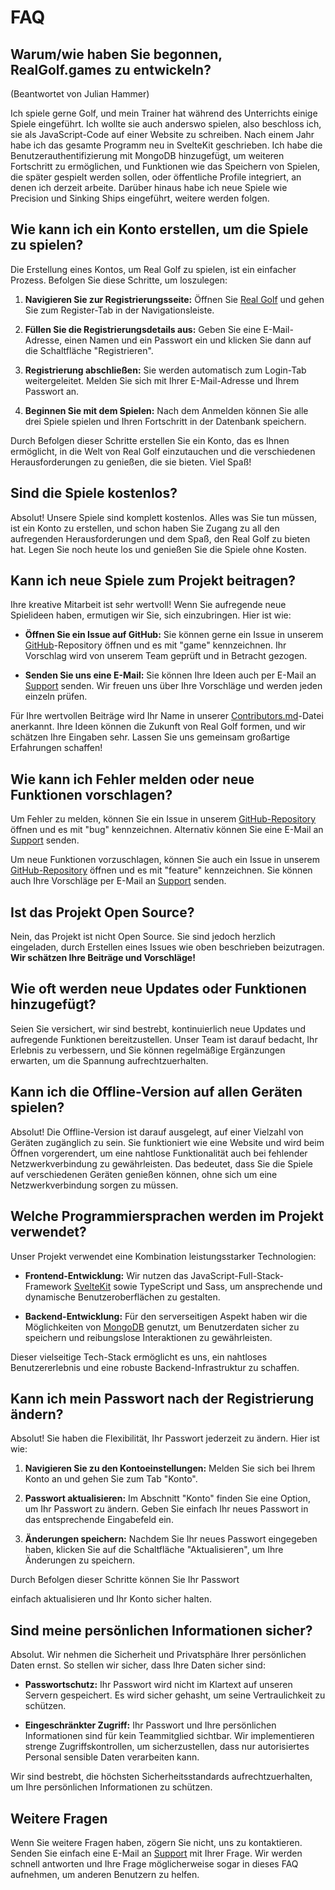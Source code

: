 # FAQ

## Warum/wie haben Sie begonnen, RealGolf.games zu entwickeln?

(Beantwortet von Julian Hammer)

Ich spiele gerne Golf, und mein Trainer hat während des Unterrichts einige Spiele eingeführt. Ich wollte sie auch anderswo spielen, also beschloss ich, sie als JavaScript-Code auf einer Website zu schreiben. Nach einem Jahr habe ich das gesamte Programm neu in SvelteKit geschrieben. Ich habe die Benutzerauthentifizierung mit MongoDB hinzugefügt, um weiteren Fortschritt zu ermöglichen, und Funktionen wie das Speichern von Spielen, die später gespielt werden sollen, oder öffentliche Profile integriert, an denen ich derzeit arbeite. Darüber hinaus habe ich neue Spiele wie Precision und Sinking Ships eingeführt, weitere werden folgen.

## Wie kann ich ein Konto erstellen, um die Spiele zu spielen?

Die Erstellung eines Kontos, um Real Golf zu spielen, ist ein einfacher Prozess. Befolgen Sie diese Schritte, um loszulegen:

1. **Navigieren Sie zur Registrierungsseite:**
   Öffnen Sie [Real Golf](https://realgolf.games) und gehen Sie zum Register-Tab in der Navigationsleiste.

2. **Füllen Sie die Registrierungsdetails aus:**
   Geben Sie eine E-Mail-Adresse, einen Namen und ein Passwort ein und klicken Sie dann auf die Schaltfläche "Registrieren".

3. **Registrierung abschließen:**
   Sie werden automatisch zum Login-Tab weitergeleitet. Melden Sie sich mit Ihrer E-Mail-Adresse und Ihrem Passwort an.

4. **Beginnen Sie mit dem Spielen:**
   Nach dem Anmelden können Sie alle drei Spiele spielen und Ihren Fortschritt in der Datenbank speichern.

Durch Befolgen dieser Schritte erstellen Sie ein Konto, das es Ihnen ermöglicht, in die Welt von Real Golf einzutauchen und die verschiedenen Herausforderungen zu genießen, die sie bieten. Viel Spaß!

## Sind die Spiele kostenlos?

Absolut! Unsere Spiele sind komplett kostenlos. Alles was Sie tun müssen, ist ein Konto zu erstellen, und schon haben Sie Zugang zu all den aufregenden Herausforderungen und dem Spaß, den Real Golf zu bieten hat. Legen Sie noch heute los und genießen Sie die Spiele ohne Kosten.

## Kann ich neue Spiele zum Projekt beitragen?

Ihre kreative Mitarbeit ist sehr wertvoll! Wenn Sie aufregende neue Spielideen haben, ermutigen wir Sie, sich einzubringen. Hier ist wie:

- **Öffnen Sie ein Issue auf GitHub:** Sie können gerne ein Issue in unserem [GitHub](https://github.com/realgolf/Golf/issues)-Repository öffnen und es mit "game" kennzeichnen. Ihr Vorschlag wird von unserem Team geprüft und in Betracht gezogen.

- **Senden Sie uns eine E-Mail:** Sie können Ihre Ideen auch per E-Mail an [Support](mailto:support@realgolf.games) senden. Wir freuen uns über Ihre Vorschläge und werden jeden einzeln prüfen.

Für Ihre wertvollen Beiträge wird Ihr Name in unserer [Contributors.md](/Contributors.md)-Datei anerkannt. Ihre Ideen können die Zukunft von Real Golf formen, und wir schätzen Ihre Eingaben sehr. Lassen Sie uns gemeinsam großartige Erfahrungen schaffen!

## Wie kann ich Fehler melden oder neue Funktionen vorschlagen?

Um Fehler zu melden, können Sie ein Issue in unserem [GitHub-Repository](https://github.com/realgolf/Golf/issues) öffnen und es mit "bug" kennzeichnen. Alternativ können Sie eine E-Mail an [Support](mailto:support@realgolf.games) senden.

Um neue Funktionen vorzuschlagen, können Sie auch ein Issue in unserem [GitHub-Repository](https://github.com/realgolf/Golf/issues) öffnen und es mit "feature" kennzeichnen. Sie können auch Ihre Vorschläge per E-Mail an [Support](mailto:support@realgolf.games) senden.

## Ist das Projekt Open Source?

Nein, das Projekt ist nicht Open Source. Sie sind jedoch herzlich eingeladen, durch Erstellen eines Issues wie oben beschrieben beizutragen. **Wir schätzen Ihre Beiträge und Vorschläge!**

## Wie oft werden neue Updates oder Funktionen hinzugefügt?

Seien Sie versichert, wir sind bestrebt, kontinuierlich neue Updates und aufregende Funktionen bereitzustellen. Unser Team ist darauf bedacht, Ihr Erlebnis zu verbessern, und Sie können regelmäßige Ergänzungen erwarten, um die Spannung aufrechtzuerhalten.

## Kann ich die Offline-Version auf allen Geräten spielen?

Absolut! Die Offline-Version ist darauf ausgelegt, auf einer Vielzahl von Geräten zugänglich zu sein. Sie funktioniert wie eine Website und wird beim Öffnen vorgerendert, um eine nahtlose Funktionalität auch bei fehlender Netzwerkverbindung zu gewährleisten. Das bedeutet, dass Sie die Spiele auf verschiedenen Geräten genießen können, ohne sich um eine Netzwerkverbindung sorgen zu müssen.

## Welche Programmiersprachen werden im Projekt verwendet?

Unser Projekt verwendet eine Kombination leistungsstarker Technologien:

- **Frontend-Entwicklung:** Wir nutzen das JavaScript-Full-Stack-Framework [SvelteKit](https://kit.svelte.dev) sowie TypeScript und Sass, um ansprechende und dynamische Benutzeroberflächen zu gestalten.

- **Backend-Entwicklung:** Für den serverseitigen Aspekt haben wir die Möglichkeiten von [MongoDB](https://github.com/mongodb) genutzt, um Benutzerdaten sicher zu speichern und reibungslose Interaktionen zu gewährleisten.

Dieser vielseitige Tech-Stack ermöglicht es uns, ein nahtloses Benutzererlebnis und eine robuste Backend-Infrastruktur zu schaffen.

## Kann ich mein Passwort nach der Registrierung ändern?

Absolut! Sie haben die Flexibilität, Ihr Passwort jederzeit zu ändern. Hier ist wie:

1. **Navigieren Sie zu den Kontoeinstellungen:** Melden Sie sich bei Ihrem Konto an und gehen Sie zum Tab "Konto".

2. **Passwort aktualisieren:** Im Abschnitt "Konto" finden Sie eine Option, um Ihr Passwort zu ändern. Geben Sie einfach Ihr neues Passwort in das entsprechende Eingabefeld ein.

3. **Änderungen speichern:** Nachdem Sie Ihr neues Passwort eingegeben haben, klicken Sie auf die Schaltfläche "Aktualisieren", um Ihre Änderungen zu speichern.

Durch Befolgen dieser Schritte können Sie Ihr Passwort

einfach aktualisieren und Ihr Konto sicher halten.

## Sind meine persönlichen Informationen sicher?

Absolut. Wir nehmen die Sicherheit und Privatsphäre Ihrer persönlichen Daten ernst. So stellen wir sicher, dass Ihre Daten sicher sind:

- **Passwortschutz:** Ihr Passwort wird nicht im Klartext auf unseren Servern gespeichert. Es wird sicher gehasht, um seine Vertraulichkeit zu schützen.

- **Eingeschränkter Zugriff:** Ihr Passwort und Ihre persönlichen Informationen sind für kein Teammitglied sichtbar. Wir implementieren strenge Zugriffskontrollen, um sicherzustellen, dass nur autorisiertes Personal sensible Daten verarbeiten kann.

Wir sind bestrebt, die höchsten Sicherheitsstandards aufrechtzuerhalten, um Ihre persönlichen Informationen zu schützen.

## Weitere Fragen

Wenn Sie weitere Fragen haben, zögern Sie nicht, uns zu kontaktieren. Senden Sie einfach eine E-Mail an [Support](mailto:support@realgolf.games) mit Ihrer Frage. Wir werden schnell antworten und Ihre Frage möglicherweise sogar in dieses FAQ aufnehmen, um anderen Benutzern zu helfen.
